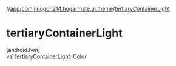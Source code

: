 //[app](../../index.md)/[com.jluqgon214.hogarmate.ui.theme](index.md)/[tertiaryContainerLight](tertiary-container-light.md)

# tertiaryContainerLight

[androidJvm]\
val [tertiaryContainerLight](tertiary-container-light.md): [Color](https://developer.android.com/reference/kotlin/androidx/compose/ui/graphics/Color.html)
